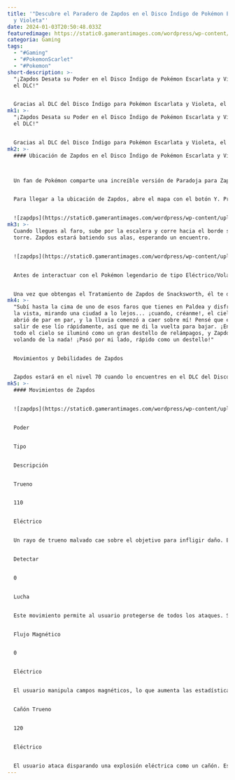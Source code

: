 ```yaml
---
title: '"Descubre el Paradero de Zapdos en el Disco Índigo de Pokémon Escarlata
  y Violeta"'
date: 2024-01-03T20:50:48.033Z
featuredimage: https://static0.gamerantimages.com/wordpress/wp-content/uploads/2024/01/zapdos-poco-path-lighthouse.jpg?q=50&fit=contain&w=1140&h=&dpr=1.5
categoria: Gaming
tags:
  - "#Gaming"
  - "#PokemonScarlet"
  - "#Pokemon"
short-description: >-
  "¡Zapdos Desata su Poder en el Disco Índigo de Pokémon Escarlata y Violeta con
  el DLC!"


  Gracias al DLC del Disco Índigo para Pokémon Escarlata y Violeta, el trío de pájaros legendarios de la región de Kanto ha llegado a Paldea. Si los jugadores completan el DLC y ven los créditos, podrán hablar con un hombre llamado Snacksworth, que se encuentra cerca de la
mk1: >-
  "¡Zapdos Desata su Poder en el Disco Índigo de Pokémon Escarlata y Violeta con
  el DLC!"


  Gracias al DLC del Disco Índigo para Pokémon Escarlata y Violeta, el trío de pájaros legendarios de la región de Kanto ha llegado a Paldea. Si los jugadores completan el DLC y ven los créditos, podrán hablar con un hombre llamado Snacksworth, que se encuentra cerca de la entrada de la Academia Blueberry. Completa barbacoas y entrégalas para que él te dé golosinas que te ayudarán a encontrar a Pokémon legendarios, como el Tratamiento de Zapdos. En esta guía, te mostraremos dónde encontrar a Zapdos una vez que obtengas el Tratamiento de Zapdos para que puedas agregar otro monstruo legendario a tu creciente Pokédex.
mk2: >-
  #### Ubicación de Zapdos en el Disco Índigo de Pokémon Escarlata y Violeta



  Un fan de Pokémon comparte una increíble versión de Paradoja para Zapdos, el Pokémon legendario de tipo eléctrico de la primera generación.


  Para llegar a la ubicación de Zapdos, abre el mapa con el botón Y. Presiona L o R para desplazarte al mapa principal de Paldea. Ve y utiliza el viaje rápido al Faro Poco Path, que está a solo un corto paseo desde tu casa en Cabo Poco, en la sección sur de la región, no muy lejos de Mesagoza y Los Platos (Este).


  ![zapdps](https://static0.gamerantimages.com/wordpress/wp-content/uploads/2024/01/zapdos-location-pokemon-scarlet-violet.jpg?q=50&fit=crop&w=1500&dpr=1.5 "zapdps")
mk3: >-
  Cuando llegues al faro, sube por la escalera y corre hacia el borde sur de la
  torre. Zapdos estará batiendo sus alas, esperando un encuentro.


  ![zapdps](https://static0.gamerantimages.com/wordpress/wp-content/uploads/2024/01/zapdos-encounter-indigo-disk-dlc.jpg?q=50&fit=crop&w=1500&dpr=1.5 "zapdps")


  Antes de interactuar con el Pokémon legendario de tipo Eléctrico/Volador, asegúrate de abrir el menú y guardar tu progreso. Si por accidente derrotas a Zapdos, puedes reiniciar rápidamente tu juego y encontrarte con él de nuevo.


  Una vez que obtengas el Tratamiento de Zapdos de Snacksworth, él te dará una pista sobre el paradero de Zapdos. Por supuesto, puedes seguir nuestra guía, pero aquí está la pista por si acaso la quieres:
mk4: >-
  "Subí hasta la cima de uno de esos faros que tienes en Paldea y disfrutaba de
  la vista, mirando una ciudad a lo lejos... ¡cuando, créanme!, el cielo se
  abrió de par en par, y la lluvia comenzó a caer sobre mí! Pensé que era mejor
  salir de ese lío rápidamente, así que me di la vuelta para bajar. ¡Entonces
  todo el cielo se iluminó como un gran destello de relámpagos, y Zapdos salió
  volando de la nada! ¡Pasó por mi lado, rápido como un destello!"


  Movimientos y Debilidades de Zapdos


  Zapdos estará en el nivel 70 cuando lo encuentres en el DLC del Disco Índigo para Pokémon Escarlata y Violeta. Es de tipo Eléctrico/Volador, por lo que recibirá daño adicional de ataques de tipo Roca e Hielo y será resistente a movimientos de tipo Eléctrico, Planta, Lucha, Volador, Bicho y Acero. Zapdos tiene la habilidad Presión, que pone a otros Pokémon bajo presión, haciéndoles gastar más PP para sus movimientos en batalla.
mk5: >-
  #### Movimientos de Zapdos


  ![zapdps](https://static0.gamerantimages.com/wordpress/wp-content/uploads/2023/09/pokemon-anime-zapdos-cropped.jpg?q=50&fit=crop&w=1500&dpr=1.5 "zapdps")


  Poder


  Tipo


  Descripción


  Trueno


  110


  Eléctrico


  Un rayo de trueno malvado cae sobre el objetivo para infligir daño. Esto también puede dejar al objetivo paralizado.


  Detectar


  0


  Lucha


  Este movimiento permite al usuario protegerse de todos los ataques. Su probabilidad de fallar aumenta si se usa en sucesión.


  Flujo Magnético


  0


  Eléctrico


  El usuario manipula campos magnéticos, lo que aumenta las estadísticas de Defensa y Def. Esp. de los Pokémon aliados con la habilidad Más o Menos.


  Cañón Trueno


  120


  Eléctrico


  El usuario ataca disparando una explosión eléctrica como un cañón. Esto también deja al objetivo paralizado.
---
```

